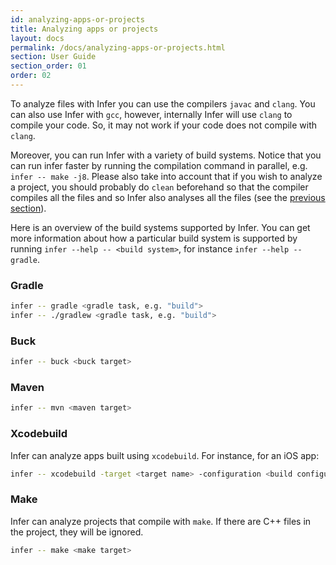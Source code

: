 ```yaml
---
id: analyzing-apps-or-projects
title: Analyzing apps or projects
layout: docs
permalink: /docs/analyzing-apps-or-projects.html
section: User Guide
section_order: 01
order: 02
---
```


To analyze files with Infer you can use the compilers `javac` and `clang`. You can also use Infer with `gcc`, however, internally Infer will use `clang` to compile your code. So, it may not work if your code does not compile with `clang`. 

Moreover, you can run Infer with a variety of build systems. Notice that you can run infer faster by running the compilation command in parallel, e.g. `infer -- make -j8`.
Please also take into account that if you wish to analyze a project, you should probably do `clean` beforehand so that the compiler compiles all the files and so Infer also analyses all the files (see the [previous section](docs/infer-workflow.html)).

Here is an overview of the build systems supported by Infer. You can
get more information about how a particular build system is supported
by running `infer --help -- <build system>`, for instance `infer
--help -- gradle`.

### Gradle

```bash
infer -- gradle <gradle task, e.g. "build">
infer -- ./gradlew <gradle task, e.g. "build">
```

### Buck

```bash
infer -- buck <buck target>
```

### Maven
```bash
infer -- mvn <maven target>
```

### Xcodebuild

Infer can analyze apps built using `xcodebuild`. For instance, for an iOS app:

```bash
infer -- xcodebuild -target <target name> -configuration <build configuration> -sdk iphonesimulator
```

### Make

Infer can analyze projects that compile with `make`. If there are C++ files in the project, they will be ignored.

```bash
infer -- make <make target>
```
